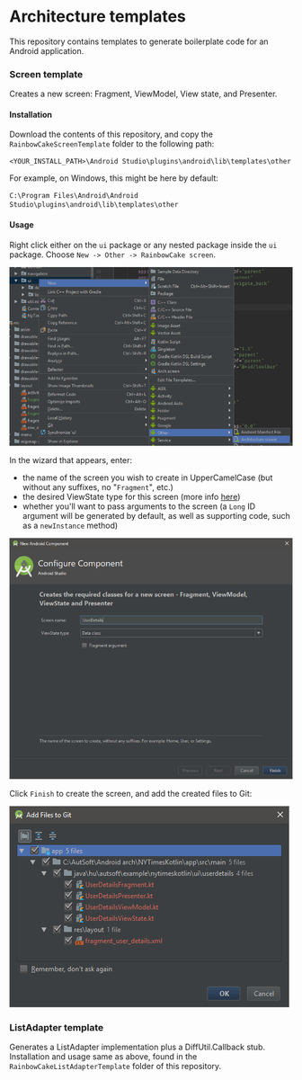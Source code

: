 # Architecture templates

This repository contains templates to generate boilerplate code for an Android application.

### Screen template

Creates a new screen: Fragment, ViewModel, View state, and Presenter.

#### Installation

Download the contents of this repository, and copy the `RainbowCakeScreenTemplate` folder to the following path:

```
<YOUR_INSTALL_PATH>\Android Studio\plugins\android\lib\templates\other
```

For example, on Windows, this might be here by default:

```
C:\Program Files\Android\Android Studio\plugins\android\lib\templates\other
```

#### Usage

Right click either on the `ui` package or any nested package inside the `ui` package. Choose `New -> Other -> RainbowCake screen`.

![](/images/create_new.PNG)

In the wizard that appears, enter: 
- the name of the screen you wish to create in UpperCamelCase (but without any suffixes, no "`Fragment`", etc.)
- the desired ViewState type for this screen (more info [here](https://gitlab.autsoft.hu/AutSoft/AndroidChapter/rainbow-cake/rainbow-cake-guide#view-states))
- whether you'll want to pass arguments to the screen (a `Long` ID argument will be generated by default, as well as supporting code, such as a `newInstance` method)

![](/images/wizard.PNG)

Click `Finish` to create the screen, and add the created files to Git:

![](/images/result.PNG)

### ListAdapter template

Generates a ListAdapter implementation plus a DiffUtil.Callback stub. Installation and usage same as above, found in the `RainbowCakeListAdapterTemplate` folder of this repository.
